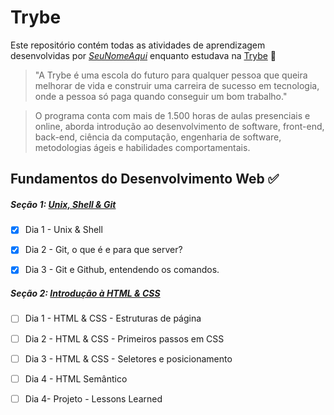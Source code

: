 # Trybe

Este repositório contém todas as atividades de aprendizagem desenvolvidas por _[SeuNomeAqui](LinkDoSeuLinkedinAqui)_ enquanto estudava na [Trybe](https://www.betrybe.com/) 🚀

> "A Trybe é uma escola do futuro para qualquer pessoa que queira melhorar de vida e construir uma carreira de sucesso em tecnologia, onde a pessoa só paga quando conseguir um bom trabalho."

> O programa conta com mais de 1.500 horas de aulas presenciais e online, aborda introdução ao desenvolvimento de software, front-end, back-end, ciência da computação, engenharia de software, metodologias ágeis e habilidades comportamentais.

## Fundamentos do Desenvolvimento Web ✅

##### Seção 1: [Unix, Shell & Git](https://github.com/pedro-henrique-a-silva/trybe-exercicios/tree/main/01-fundamentos/secao-01-unix-shell-e-git)

- [x] Dia 1 - Unix & Shell
- [x] Dia 2 - Git, o que é e para que server?
- [x] Dia 3 - Git e Github, entendendo os comandos.


##### Seção 2: [Introdução à HTML & CSS](https://github.com/pedro-henrique-a-silva/trybe-exercicios/tree/main/01-fundamentos/secao-02-introducao-a-html-e-css)

- [ ] Dia 1 - HTML & CSS - Estruturas de página
- [ ] Dia 2 - HTML & CSS - Primeiros passos em CSS
- [ ] Dia 3 - HTML & CSS - Seletores e posicionamento
- [ ] Dia 4 - HTML Semântico
- [ ] Dia 4- Projeto - Lessons Learned








